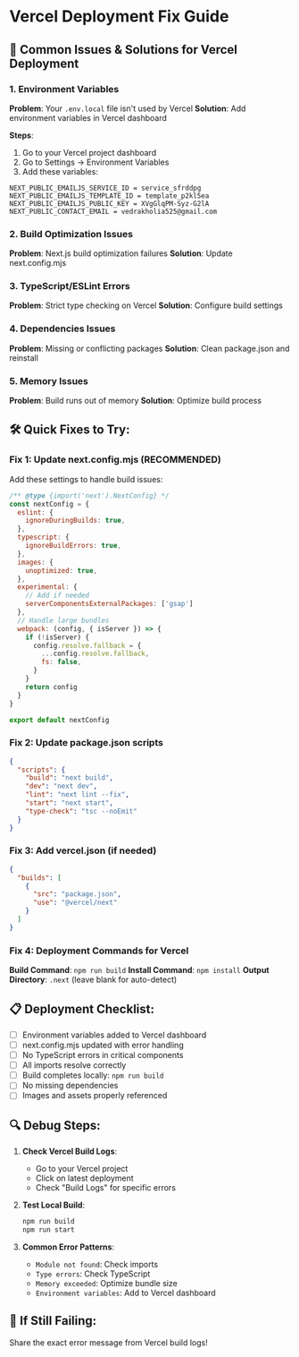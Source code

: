 # Vercel Deployment Fix Guide

## 🔧 Common Issues & Solutions for Vercel Deployment

### 1. Environment Variables
**Problem**: Your `.env.local` file isn't used by Vercel
**Solution**: Add environment variables in Vercel dashboard

**Steps**:
1. Go to your Vercel project dashboard
2. Go to Settings → Environment Variables
3. Add these variables:

```
NEXT_PUBLIC_EMAILJS_SERVICE_ID = service_sfrddpg
NEXT_PUBLIC_EMAILJS_TEMPLATE_ID = template_p2kl5ea
NEXT_PUBLIC_EMAILJS_PUBLIC_KEY = XVgGlqPM-Syz-G2lA
NEXT_PUBLIC_CONTACT_EMAIL = vedrakholia525@gmail.com
```

### 2. Build Optimization Issues
**Problem**: Next.js build optimization failures
**Solution**: Update next.config.mjs

### 3. TypeScript/ESLint Errors
**Problem**: Strict type checking on Vercel
**Solution**: Configure build settings

### 4. Dependencies Issues
**Problem**: Missing or conflicting packages
**Solution**: Clean package.json and reinstall

### 5. Memory Issues
**Problem**: Build runs out of memory
**Solution**: Optimize build process

## 🛠️ Quick Fixes to Try:

### Fix 1: Update next.config.mjs (RECOMMENDED)
Add these settings to handle build issues:

```javascript
/** @type {import('next').NextConfig} */
const nextConfig = {
  eslint: {
    ignoreDuringBuilds: true,
  },
  typescript: {
    ignoreBuildErrors: true,
  },
  images: {
    unoptimized: true,
  },
  experimental: {
    // Add if needed
    serverComponentsExternalPackages: ['gsap']
  },
  // Handle large bundles
  webpack: (config, { isServer }) => {
    if (!isServer) {
      config.resolve.fallback = {
        ...config.resolve.fallback,
        fs: false,
      }
    }
    return config
  }
}

export default nextConfig
```

### Fix 2: Update package.json scripts
```json
{
  "scripts": {
    "build": "next build",
    "dev": "next dev",
    "lint": "next lint --fix",
    "start": "next start",
    "type-check": "tsc --noEmit"
  }
}
```

### Fix 3: Add vercel.json (if needed)
```json
{
  "builds": [
    {
      "src": "package.json",
      "use": "@vercel/next"
    }
  ]
}
```

### Fix 4: Deployment Commands for Vercel
**Build Command**: `npm run build`
**Install Command**: `npm install`
**Output Directory**: `.next` (leave blank for auto-detect)

## 📋 Deployment Checklist:

- [ ] Environment variables added to Vercel dashboard
- [ ] next.config.mjs updated with error handling
- [ ] No TypeScript errors in critical components
- [ ] All imports resolve correctly
- [ ] Build completes locally: `npm run build`
- [ ] No missing dependencies
- [ ] Images and assets properly referenced

## 🔍 Debug Steps:

1. **Check Vercel Build Logs**:
   - Go to your Vercel project
   - Click on latest deployment
   - Check "Build Logs" for specific errors

2. **Test Local Build**:
   ```bash
   npm run build
   npm run start
   ```

3. **Common Error Patterns**:
   - `Module not found`: Check imports
   - `Type errors`: Check TypeScript
   - `Memory exceeded`: Optimize bundle size
   - `Environment variables`: Add to Vercel dashboard

## 🚨 If Still Failing:
Share the exact error message from Vercel build logs!